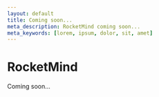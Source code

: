 ```yaml
---
layout: default
title: Coming soon...
meta_description: RocketMind coming soon...
meta_keywords: [lorem, ipsum, dolor, sit, amet]
---
```

# RocketMind
Coming soon...
